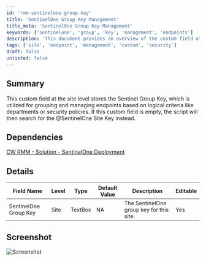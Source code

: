 ```yaml
---
id: 'rmm-sentinelone-group-key'
title: 'SentinelOne Group Key Management'
title_meta: 'SentinelOne Group Key Management'
keywords: ['sentinelone', 'group', 'key', 'management', 'endpoints']
description: 'This document provides an overview of the custom field at the site level for storing the Sentinel Group Key, which is essential for grouping and managing endpoints according to logical criteria such as departments or security policies. It also includes details on dependencies, field specifications, and a visual reference.'
tags: ['site', 'endpoint', 'management', 'custom', 'security']
draft: false
unlisted: false
---
```

## Summary

This custom field at the site level stores the Sentinel Group Key, which is utilized for grouping and managing endpoints based on logical criteria like departments or security policies. If this custom field is empty, the script will then search for the @SentinelOne Site Key instead.

## Dependencies

[CW RMM - Solution - SentinelOne Deployment](https://proval.itglue.com/DOC-5078775-15822040)

## Details

| Field Name                     | Level | Type     | Default Value | Description                           | Editable |
|--------------------------------|-------|----------|---------------|---------------------------------------|----------|
| SentinelOne Group Key          | Site  | TextBox  | NA            | The SentinelOne group key for this site. | Yes      |

## Screenshot

![Screenshot](..\..\..\static\img\Site---SentinelOne-Group-Key\image_1.png)


